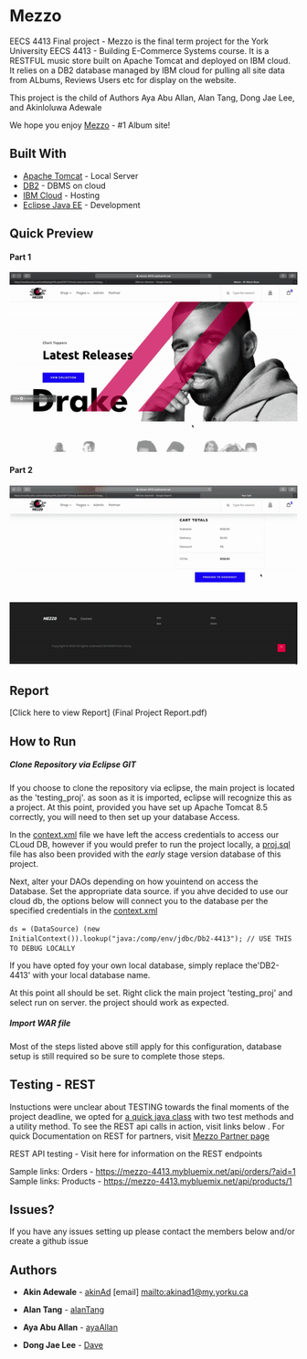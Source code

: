 # Mezzo
EECS 4413 Final project -
Mezzo is the final term project for the York University EECS 4413 - Building E-Commerce Systems course. It is a RESTFUL music store built on Apache Tomcat and deployed on IBM cloud. It relies on a DB2 database managed by IBM cloud for pulling all site data from ALbums, Reviews Users etc for display on the website. 

This project is the child of Authors Aya Abu Allan, Alan Tang, Dong Jae Lee, and Akinloluwa Adewale

We hope you enjoy [Mezzo](https://mezzo-4413.mybluemix.net/) - #1 Album site!

## Built With

* [Apache Tomcat](http://tomcat.apache.org/) - Local Server 
* [DB2](https://www.ibm.com/cloud/db2-on-cloud/) - DBMS on cloud
* [IBM Cloud](https://www.ibm.com/cloud) - Hosting 
* [Eclipse Java EE](https://www.apachefriends.org/index.html) - Development

## Quick Preview
#### Part 1
![](Demo_2.gif)
#### Part 2
![](Demo_2b.gif)

## Report
[Click here to view Report] (Final Project Report.pdf)

## How to Run
##### Clone Repository via Eclipse GIT
If you choose to clone the repository via eclipse, the main project is located as the 'testing_proj'. as soon as it is imported, eclipse will recognize this as a project. At this point, provided you have set up Apache Tomcat 8.5 correctly, you will need to  then set up your database Access.

In the [context.xml](https://github.com/AkinAD/Mezzo/blob/master/testng_proj/WebContent/META-INF/context.xml) file we have left the access credentials to access our CLoud DB,  however if you would prefer to run the  project locally, a [proj.sql](testng_proj/proj.sql) file has also been provided with the *early* stage version database of this project.

Next, alter your DAOs depending on how youintend on access the Database. Set the appropriate data source. if you ahve decided to use our cloud db, the options below will connect you to the database per the specified credentials in the [context.xml](testng_proj/WebContent/META-INF/context.xml)

```ds = (DataSource) (new InitialContext()).lookup("java:/comp/env/jdbc/Db2-4413"); // USE THIS TO DEBUG LOCALLY ```

If you have opted foy your own local database, simply replace the'DB2-4413' with your local database name.

At this point all should be set. Right click the main project 'testing_proj' and select run on server. the project should work as expected.

##### Import WAR file
Most of the steps listed above still apply for this configuration, database setup is still required so be sure to complete those steps.

## Testing - REST 
Instuctions were unclear about TESTING towards the final moments of the project deadline, we opted for [a quick java class](REST_test.java) with two test methods and a utility method. To see the REST api calls in action, visit links below . For quick Documentation on REST for partners, visit [Mezzo Partner page](http://mezzo-4413.mybluemix.net/howToRest.jsp)

REST API testing - Visit here for information on the REST endpoints

Sample links: Orders - https://mezzo-4413.mybluemix.net/api/orders/?aid=1
Sample links: Products - https://mezzo-4413.mybluemix.net/api/products/1 

## Issues? 
If you have any issues setting up please contact the members below and/or create a github issue

 
 ## Authors
* **Akin Adewale** - [akinAd](https://github.com/ayaAllan)   [email] <mailto:akinad1@my.yorku.ca>

* **Alan Tang**  - [alanTang](https://github.com/domainabusers)

* **Aya Abu Allan**  - [ayaAllan](https://github.com/ayaAllan)

* **Dong Jae Lee**  - [Dave](https://github.com/cima369)

